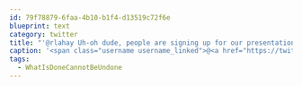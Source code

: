 ```yaml
---
id: 79f78879-6faa-4b10-b1f4-d13519c72f6e
blueprint: text
category: twitter
title: "'@rlahay Uh-oh dude, people are signing up for our presentations. I guess this is for realz.  #WhatIsDoneCannotBeUndone"
caption: '<span class="username username_linked">@<a href="https://twitter.com/rlahay" title="Ryan Lahay">rlahay</a></span> Uh-oh dude, people are signing up for our presentations. I guess this is for realz.  <span class="hashtag hashtag_local">#<a href="http://tweettemp.darylchymko.ca/?tag=whatisdonecannotbeundone">WhatIsDoneCannotBeUndone</a>'
tags:
  - WhatIsDoneCannotBeUndone
---
```

